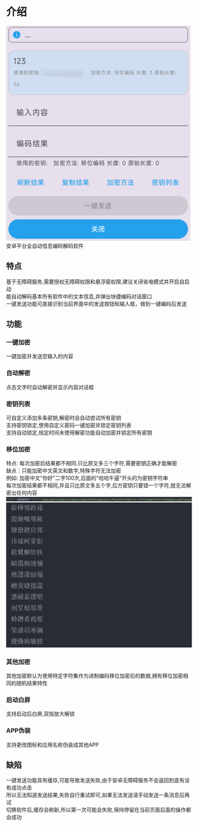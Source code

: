 # 介绍
![1](image.png)\
安卓平台全自动信息编码解码软件

## 特点
基于无障碍服务,需要授权无障碍权限和悬浮窗权限,建议关闭省电模式并开启自启动\
能自动解码基本所有软件中的文本信息,并弹出快捷编码对话窗口\
一键发送功能可直接识别当前界面中的发送按钮和输入框，做到一键编码后发送

## 功能
### 一键加密
一键加密并发送您输入的内容
### 自动解密
点击文字时自动解密并显示内容对话框
### 密钥列表
可自定义添加多条密钥,解密时会自动尝试所有密钥\
支持密钥锁定,使用自定义密码一键加密并锁定密钥列表\
支持自动锁定,规定时间未使用解密功能自动加密并锁定所有密钥
### 移位加密
特点: 每次加密后结果都不相同.只比原文多三个字符,需要密钥正确才能解密\
缺点：只能加密中文英文和数字,特殊字符无法加密\
例如: 加密中文"你好"二字100次,后面的"哈哈牛逼"开头的为密钥字符串\
每次加密结果都不相同,并且只比原文多五个字,后方密钥只要错一个字符,就无法解密出任何内容\
![Alt text](image-1.png)
![Alt text](image-2.png)

### 其他加密
其他加密默认为使用特定字符集作为进制编码移位加密后的数据,拥有移位加密相同的随机结果特性

### 启动白屏
支持启动后白屏,双指放大解锁
### APP伪装
支持更改图标和应用名称伪装成其他APP

## 缺陷
一键发送功能具有缓存,可能导致发送失败,由于安卓无障碍服务不会返回到底有没有成功点击\
所以无法知道发送结果,失败自行重试即可,如果无法发送请手动发送一条消息后再试\
切换软件后,缓存会刷新,所以第一次可能会失败,保持停留在当前页面后面的操作都会成功
